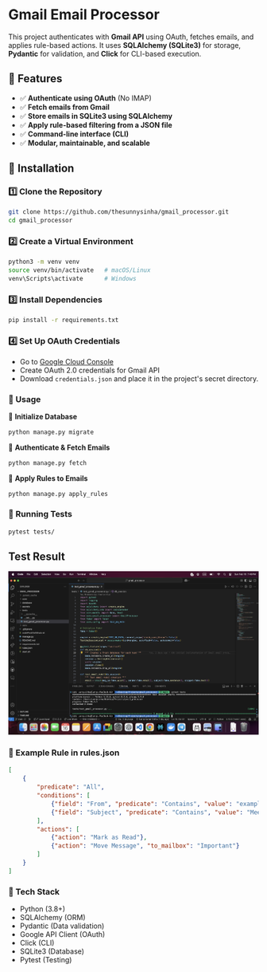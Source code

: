 # Gmail Email Processor

This project authenticates with **Gmail API** using OAuth, fetches emails, and applies rule-based actions. It uses **SQLAlchemy (SQLite3)** for storage, **Pydantic** for validation, and **Click** for CLI-based execution.

## 🚀 Features

- ✅ **Authenticate using OAuth** (No IMAP)
- ✅ **Fetch emails from Gmail**
- ✅ **Store emails in SQLite3 using SQLAlchemy**
- ✅ **Apply rule-based filtering from a JSON file**
- ✅ **Command-line interface (CLI)**
- ✅ **Modular, maintainable, and scalable**

## 📌 Installation

### 1️⃣ Clone the Repository
```sh
git clone https://github.com/thesunnysinha/gmail_processor.git
cd gmail_processor
```

### 2️⃣ Create a Virtual Environment
```sh
python3 -m venv venv
source venv/bin/activate   # macOS/Linux
venv\Scripts\activate      # Windows
```

### 3️⃣ Install Dependencies
```sh
pip install -r requirements.txt
```

### 4️⃣ Set Up OAuth Credentials
- Go to [Google Cloud Console](https://console.cloud.google.com/)
- Create OAuth 2.0 credentials for Gmail API
- Download `credentials.json` and place it in the project's secret directory.

### 📌 Usage

🔹 **Initialize Database**
```sh
python manage.py migrate
```
🔹 **Authenticate & Fetch Emails**
```sh
python manage.py fetch
```
🔹 **Apply Rules to Emails**
```sh
python manage.py apply_rules
```

### 📌 Running Tests
```sh
pytest tests/
```

## Test Result

![Test](./test_result/test_result.png)

### 📌 Example Rule in rules.json
```json
[
    {
        "predicate": "All",
        "conditions": [
            {"field": "From", "predicate": "Contains", "value": "example.com"},
            {"field": "Subject", "predicate": "Contains", "value": "Meeting"}
        ],
        "actions": [
            {"action": "Mark as Read"},
            {"action": "Move Message", "to_mailbox": "Important"}
        ]
    }
]
```

### 📌 Tech Stack
- Python (3.8+)
- SQLAlchemy (ORM)
- Pydantic (Data validation)
- Google API Client (OAuth)
- Click (CLI)
- SQLite3 (Database)
- Pytest (Testing)